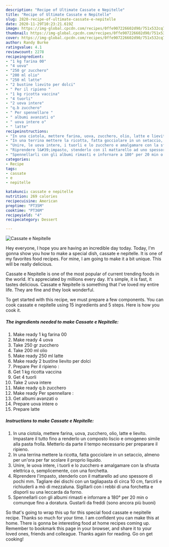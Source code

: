 ```yaml
---
description: "Recipe of Ultimate Cassate e Nepitelle"
title: "Recipe of Ultimate Cassate e Nepitelle"
slug: 2820-recipe-of-ultimate-cassate-e-nepitelle
date: 2020-11-29T10:23:21.619Z
image: https://img-global.cpcdn.com/recipes/0ffe907226602d90/751x532cq70/cassate-e-nepitelle-recipe-main-photo.jpg
thumbnail: https://img-global.cpcdn.com/recipes/0ffe907226602d90/751x532cq70/cassate-e-nepitelle-recipe-main-photo.jpg
cover: https://img-global.cpcdn.com/recipes/0ffe907226602d90/751x532cq70/cassate-e-nepitelle-recipe-main-photo.jpg
author: Randy Burke
ratingvalue: 4.1
reviewcount: 2278
recipeingredient:
- "1 kg farina 00"
- "4 uova"
- "250 gr zucchero"
- "200 ml olio"
- "250 ml latte"
- "2 bustine lievito per dolci"
- " Per il ripieno "
- "1 kg ricotta vaccina"
- "4 tuorli"
- "2 uova intere"
- "q.b zucchero"
- " Per spennellare "
- " albumi avanzati o"
- " uova intere o"
- " latte"
recipeinstructions:
- "In una ciotola, mettere farina, uova, zucchero, olio, latte e lievito. Impastare il tutto fino a renderlo un composto liscio e omogeneo simile alla pasta frolla. Metterlo da parte il tempo necessario per preparare il ripieno."
- "In una terrina mettere la ricotta, fatta gocciolare in un setaccio, almeno per un&#39;ora per far scolare il proprio liquido."
- "Unire, le uova intere, i tuorli e lo zucchero e amalgamare con la sfrusta elettrica o, semplicemente, con una forchetta."
- "Riprendere l&#39;impasto, stenderlo con il mattarello ad uno spessore di pochi mm. Tagliare dei dischi con un tagliapasta di circa 10 cm, farcirli e richiuderli a mò di mezzaluna. Sigillarli con i rebbi di una forchetta e disporli su una leccarda da forno."
- "Spennellarli con gli albumi rimasti e infornare a 180° per 20 min o comunque fino a doratura. Gustarli da freddi (sono ancora più buoni)"
categories:
- Recipe
tags:
- cassate
- e
- nepitelle

katakunci: cassate e nepitelle 
nutrition: 269 calories
recipecuisine: American
preptime: "PT35M"
cooktime: "PT36M"
recipeyield: "4"
recipecategory: Dessert

---
```



![Cassate e Nepitelle](https://img-global.cpcdn.com/recipes/0ffe907226602d90/751x532cq70/cassate-e-nepitelle-recipe-main-photo.jpg)

Hey everyone, I hope you are having an incredible day today. Today, I'm gonna show you how to make a special dish, cassate e nepitelle. It is one of my favorites food recipes. For mine, I am going to make it a bit unique. This will be really delicious.

Cassate e Nepitelle is one of the most popular of current trending foods in the world. It's appreciated by millions every day. It's simple, it is fast, it tastes delicious. Cassate e Nepitelle is something that I've loved my entire life. They are fine and they look wonderful.




To get started with this recipe, we must prepare a few components. You can cook cassate e nepitelle using 15 ingredients and 5 steps. Here is how you cook it.

<!--inarticleads1-->

##### The ingredients needed to make Cassate e Nepitelle:

1. Make ready 1 kg farina 00
1. Make ready 4 uova
1. Take 250 gr zucchero
1. Take 200 ml olio
1. Make ready 250 ml latte
1. Make ready 2 bustine lievito per dolci
1. Prepare  Per il ripieno :
1. Get 1 kg ricotta vaccina
1. Get 4 tuorli
1. Take 2 uova intere
1. Make ready q.b zucchero
1. Make ready  Per spennellare :
1. Get  albumi avanzati o
1. Prepare  uova intere o
1. Prepare  latte




<!--inarticleads2-->

##### Instructions to make Cassate e Nepitelle:

1. In una ciotola, mettere farina, uova, zucchero, olio, latte e lievito. Impastare il tutto fino a renderlo un composto liscio e omogeneo simile alla pasta frolla. Metterlo da parte il tempo necessario per preparare il ripieno.
1. In una terrina mettere la ricotta, fatta gocciolare in un setaccio, almeno per un&#39;ora per far scolare il proprio liquido.
1. Unire, le uova intere, i tuorli e lo zucchero e amalgamare con la sfrusta elettrica o, semplicemente, con una forchetta.
1. Riprendere l&#39;impasto, stenderlo con il mattarello ad uno spessore di pochi mm. Tagliare dei dischi con un tagliapasta di circa 10 cm, farcirli e richiuderli a mò di mezzaluna. Sigillarli con i rebbi di una forchetta e disporli su una leccarda da forno.
1. Spennellarli con gli albumi rimasti e infornare a 180° per 20 min o comunque fino a doratura. Gustarli da freddi (sono ancora più buoni)




So that's going to wrap this up for this special food cassate e nepitelle recipe. Thanks so much for your time. I am confident you can make this at home. There is gonna be interesting food at home recipes coming up. Remember to bookmark this page in your browser, and share it to your loved ones, friends and colleague. Thanks again for reading. Go on get cooking!
